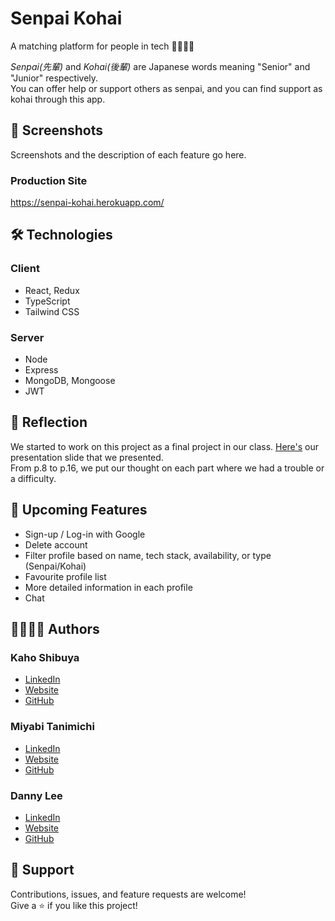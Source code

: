# Senpai Kohai

A matching platform for people in tech 👨‍💻👩‍💻

_Senpai(先輩)_ and _Kohai(後輩)_ are Japanese words meaning "Senior" and "Junior" respectively.
<br/>You can offer help or support others as senpai, and you can find support as kohai through this app.

## 📸 Screenshots

Screenshots and the description of each feature go here.

### Production Site

https://senpai-kohai.herokuapp.com/

## 🛠️ Technologies
### Client
- React, Redux
- TypeScript
- Tailwind CSS

### Server
- Node
- Express
- MongoDB, Mongoose
- JWT

## 💭 Reflection
We started to work on this project as a final project in our class. [Here's](https://docs.google.com/presentation/d/1sQpHVkzzKqwMWjjxnwtkX88Q30q1Pi7qBa618cbUdXE/edit?usp=sharing) our presentation slide that we presented.
<br/>From p.8 to p.16, we put our thought on each part where we had a trouble or a difficulty.


## 🚧 Upcoming Features
- Sign-up / Log-in with Google
- Delete account
- Filter profile based on name, tech stack, availability, or type (Senpai/Kohai)
- Favourite profile list
- More detailed information in each profile
- Chat


## 👨‍💻👩‍💻 Authors
### Kaho Shibuya
- [LinkedIn](https://www.linkedin.com/in/kaho-shibuya/)
- [Website](https://kahoshibuya.dev/)
- [GitHub](https://github.com/shiv-chan)

### Miyabi Tanimichi
- [LinkedIn]()
- [Website]()
- [GitHub](https://github.com/miyabitanimchi)

### Danny Lee
- [LinkedIn]()
- [Website]()
- [GitHub](https://github.com/Dannyboy222)

## 🤝 Support

Contributions, issues, and feature requests are welcome!
<br/>Give a ⭐️ if you like this project!
